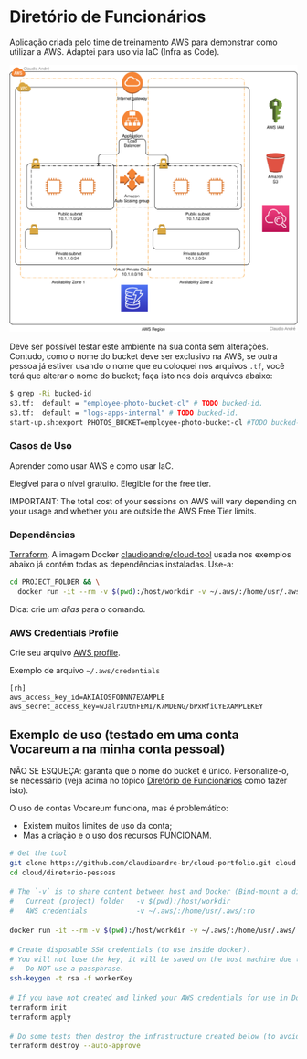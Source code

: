 # Diretório de Funcionários

Aplicação criada pelo time de treinamento AWS para demonstrar como utilizar a AWS. Adaptei para uso via IaC (Infra as Code).

![ Diagrama de Arquitetura](demo-01.svg)

Deve ser possível testar este ambiente na sua conta sem alterações. Contudo, como o nome do bucket deve ser exclusivo na AWS, se outra pessoa já estiver usando o nome que eu coloquei nos arquivos `.tf`, você terá que alterar o nome do bucket; faça isto nos dois arquivos abaixo:

```bash
$ grep -Ri bucked-id
s3.tf:  default = "employee-photo-bucket-cl" # TODO bucked-id.
s3.tf:  default = "logs-apps-internal" # TODO bucked-id.
start-up.sh:export PHOTOS_BUCKET=employee-photo-bucket-cl #TODO bucked-id.
```

### Casos de Uso

Aprender como usar AWS e como usar IaC.

Elegível para o nível gratuito. Elegible for the free tier.

IMPORTANT: The total cost of your sessions on AWS will vary depending on your usage and whether you are outside the AWS Free Tier limits.

### Dependências
[Terraform](http://www.terraform.io/downloads.html). A imagem Docker [claudioandre/cloud-tool](https://hub.docker.com/r/claudioandre/cloud-tool) usada nos exemplos abaixo já contém todas as dependências instaladas. Use-a:

```bash
cd PROJECT_FOLDER && \
  docker run -it --rm -v $(pwd):/host/workdir -v ~/.aws/:/home/usr/.aws/:ro claudioandre/cloud-tool
```

Dica: crie um _alias_ para o comando.

### AWS Credentials Profile
Crie seu arquivo [AWS profile](https://docs.aws.amazon.com/cli/latest/userguide/cli-configure-files.html).

Exemplo de arquivo `~/.aws/credentials`
```
[rh]
aws_access_key_id=AKIAIOSFODNN7EXAMPLE
aws_secret_access_key=wJalrXUtnFEMI/K7MDENG/bPxRfiCYEXAMPLEKEY
```

## Exemplo de uso (testado em uma conta Vocareum a na minha conta pessoal)

NÃO SE ESQUEÇA: garanta que o nome do bucket é único. Personalize-o, se necessário (veja acima no tópico [Diretório de Funcionários](#diretório-de-funcionários) como fazer isto).

O uso de contas Vocareum funciona, mas é problemático:
* Existem muitos limites de uso da conta;
* Mas a criação e o uso dos recursos FUNCIONAM.

```bash
# Get the tool
git clone https://github.com/claudioandre-br/cloud-portfolio.git cloud
cd cloud/diretorio-pessoas

# The `-v` is to share content between host and Docker (Bind-mount a directory inside Docker)
#   Current (project) folder   -v $(pwd):/host/workdir
#   AWS credentials            -v ~/.aws/:/home/usr/.aws/:ro

docker run -it --rm -v $(pwd):/host/workdir -v ~/.aws/:/home/usr/.aws/:ro claudioandre/cloud-tool

# Create disposable SSH credentials (to use inside docker).
# You will not lose the key, it will be saved on the host machine due to Bind-mount (-v).
#   Do NOT use a passphrase.
ssh-keygen -t rsa -f workerKey

# If you have not created and linked your AWS credentials for use in Docker, create them now.
terraform init
terraform apply

# Do some tests then destroy the infrastructure created below (to avoid costs).
terraform destroy --auto-approve
```